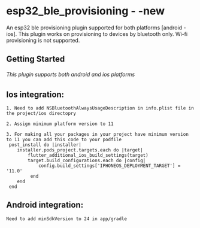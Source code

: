 # esp32_ble_provisioning - -new

An esp32 ble provisioning plugin supported for both platforms [android - ios].
This plugin works on provisioning to devices by bluetooth only.
Wi-fi provisioning is not supported.

## Getting Started
###### This plugin supports both android and ios platforms

## Ios integration:
    1. Need to add NSBluetoothAlwaysUsageDescription in info.plist file in the project/ios directopry
    
    2. Assign minimum platform version to 11
    
    3. For making all your packages in your project have minimum version to 11 you can add this code to your podfile
     post_install do |installer|
        installer.pods_project.targets.each do |target|
            flutter_additional_ios_build_settings(target)
            target.build_configurations.each do |config|
                config.build_settings['IPHONEOS_DEPLOYMENT_TARGET'] = '11.0'
             end
        end
     end
## Android integration:
    Need to add minSdkVersion to 24 in app/gradle